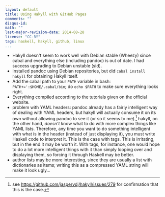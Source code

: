 ```yaml
---
layout: default
title: Using Hakyll with GitHub Pages
comments: ""
disqus-id: 
math: ""
last-major-revision-date: 2014-08-28
license: "CC-BY"
tags: haskell, hakyll, github, linux
...
```


- Hakyll doesn't seem to work well with Debian stable (Wheezy) since cabal and everything else (including pandoc) is out of date.  I had success upgrading to Debian unstable (sid).
- Installed pandoc using Debian repositories, but did `cabal install hakyll` for obtaining Hakyll itself.
- Add the cabal path to your `PATH` variable in bash: `PATH+=':$HOME/.cabal/bin`; do `echo $PATH` to make sure everything looks right.
- Everything compiled according to the tutorials given on the official website.
- problem with YAML headers: pandoc already has a fairly intelligent way of dealing with YAML headers, but hakyll will actually consume it on its own without allowing pandoc to see it (or so it seems to me).[^gh]
hakyll, on the other hand, *doesn't* know what to do with more complex things like YAML lists.
Therefore, any time you want to do something intelligent with what is in the header (instead of just displaying it), you must write Haskell code to interpret it.
This is the case with tags.
This is irritating, but in the end it may be worth it. With tags, for instance, one would hope to do a lot more intelligent things with it than simply looping over and displaying them, so forcing it through Haskell may be better.
- author lists may be more interesting, since they are usually a list with dictionaries as items; writing this as a compressed YAML string will make it look ugly...

[^gh]: see <https://github.com/jaspervdj/hakyll/issues/279> for confirmation that this is the case.
